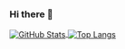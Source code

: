 ### Hi there 👋


<a href="https://github.com/mugheesahmad">
  <img align="center" alt="GitHub Stats" src="https://github-readme-stats.vercel.app/api?username=dwHou&theme=algolia&show_icons=true&include_all_commits=true" />
</a>
<a href="https://github.com/mugheesahmad">
  <img align="center" alt="Top Langs" src="https://github-readme-stats.vercel.app/api/top-langs/?username=dwHou&theme=algolia&layout=compact" />
</a>




<!--
**mugheesahmad/mugheesahmad** is a ✨ _special_ ✨ repository because its `README.md` (this file) appears on your GitHub profile.

Here are some ideas to get you started:

- 🔭 I’m currently working on ...
- 🌱 I’m currently learning ...
- 👯 I’m looking to collaborate on ...
- 🤔 I’m looking for help with ...
- 💬 Ask me about ...
- 📫 How to reach me: ...
- 😄 Pronouns: ...
- ⚡ Fun fact: ...
-->
